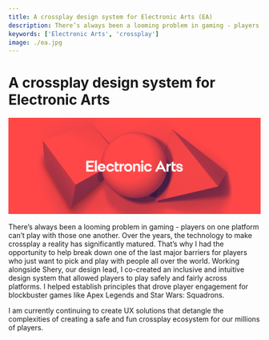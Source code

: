 ```yaml
---
title: A crossplay design system for Electronic Arts (EA)
description: There’s always been a looming problem in gaming - players on one platform can’t play with those one another. Over the years, the technology to make crossplay a reality has significantly matured.
keywords: ['Electronic Arts', 'crossplay']
image: ./ea.jpg
---
```


# A crossplay design system for Electronic Arts

![EA](./ea.jpg 'Electronic Arts')

There’s always been a looming problem in gaming - players on one platform can’t play with those one another. Over the years, the technology to make crossplay a reality has significantly matured. That’s why I had the opportunity to help break down one of the last major barriers for players who just want to pick and play with people all over the world. Working alongside Shery, our design lead, I co-created an inclusive and intuitive design system that allowed players to play safely and fairly across platforms. I helped establish principles that drove player engagement for blockbuster games like Apex Legends and Star Wars: Squadrons.

I am currently continuing to create UX solutions that detangle the complexities of creating a safe and fun crossplay ecosystem for our millions of players.
